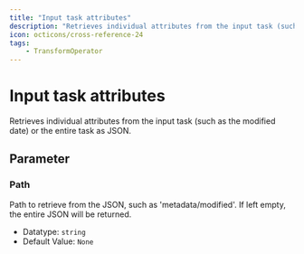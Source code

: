 ```yaml
---
title: "Input task attributes"
description: "Retrieves individual attributes from the input task (such as the modified date) or the entire task as JSON."
icon: octicons/cross-reference-24
tags: 
    - TransformOperator
---
```

# Input task attributes
<!-- This file was generated - DO NOT CHANGE IT MANUALLY -->



Retrieves individual attributes from the input task (such as the modified date) or the entire task as JSON.

## Parameter

### Path

Path to retrieve from the JSON, such as 'metadata/modified'. If left empty, the entire JSON will be returned.

- Datatype: `string`
- Default Value: `None`



